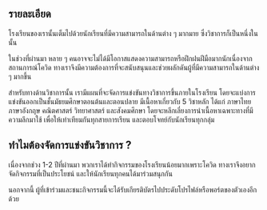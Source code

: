 ﻿## รายละเอียด

โรงเรียนของเรานั้นเต็มไปด้วยนักเรียนที่มีความสามารถในด้านต่าง ๆ มากมาย ซึ่งวิชาการก็เป็นหนึ่งในนั้น

ในช่วงที่ผ่านมา หลาย ๆ คนอาจจะไม่ได้มีโอกาสแสดงความสามารถหรือฝึกฝนฝีมือมากนักเนื่องจากสถานการณ์โควิด ทางเราจึงมีความต้องการที่จะสนับสนุนและช่วยผลักดันผู้ที่มีความสามารถในด้านต่าง ๆ มากขึ้น

สำหรับทางด้านวิชาการนั้น เรามีแผนที่จะจัดการแข่งขันทางวิชาการขึ้นภายในโรงเรียน โดยจะแบ่งการแข่งขันออกเป็นชั้นมัธยมศึกษาตอนต้นและตอนปลาย
มีเนื้อหาเกี่ยวกับ 5 วิชาหลัก ได้แก่ ภาษาไทย ภาษาอังกฤษ คณิตศาสตร์ วิทยาศาสตร์ และสังคมศึกษา โดยจะหลีกเลี่ยงการนำเนื้อหาเฉพาะทางที่มีความลึกมาใช้ เพื่อให้เท่าเทียมกันทุกสายการเรียน และตอบโจทย์กับนักเรียนทุกกลุ่ม

## ทำไมต้องจัดการแข่งขันวิชาการ ?

เนื่องจากช่วง 1-2 ปีที่ผ่านมา พวกเราได้ทำกิจกรรมของโรงเรียนน้อยมากเพราะโควิด ทางเราจึงอยากจัดกิจกรรมที่เป็นประโยชน์ และให้นักเรียนทุกคนได้มาร่วมสนุกกัน

นอกจากนี้ ผู้ที่เข้าร่วมและชนะกิจกรรมนี้จะได้รับเกียรติบัตรไปประดับโปรไฟล์หรือพอร์ตของตัวเองอีกด้วย
<!--stackedit_data:
eyJoaXN0b3J5IjpbLTY5ODY2MDgyOV19
-->